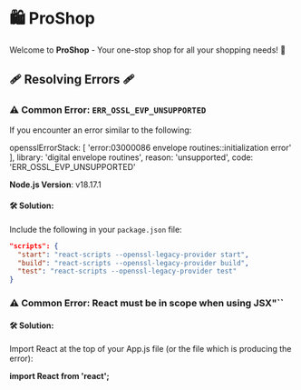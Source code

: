 # 🛍️ ProShop

Welcome to **ProShop** - Your one-stop shop for all your shopping needs! 🛒

## 🩹 Resolving Errors 🩹

### ⚠️ Common Error: `ERR_OSSL_EVP_UNSUPPORTED`

If you encounter an error similar to the following:

opensslErrorStack: [ 'error:03000086
envelope routines::initialization error' ],
library: 'digital envelope routines',
reason: 'unsupported',
code: 'ERR_OSSL_EVP_UNSUPPORTED'

**Node.js Version**: v18.17.1

#### 🛠️ Solution:

Include the following in your `package.json` file:

```json
"scripts": {
  "start": "react-scripts --openssl-legacy-provider start",
  "build": "react-scripts --openssl-legacy-provider build",
  "test": "react-scripts --openssl-legacy-provider test"
}
```

### ⚠️ Common Error: React must be in scope when using JSX"``

#### 🛠️ Solution:
Import React at the top of your App.js file (or the file which is producing the error):

**import React from 'react';**


